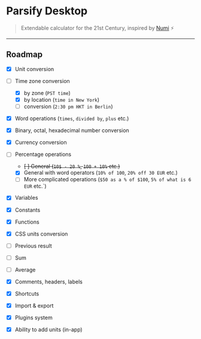 # Parsify Desktop

> Extendable calculator for the 21st Century, inspired by [Numi](https://numi.app) :zap:

---

## Roadmap

* [x] Unit conversion
* [ ] Time zone conversion
  * [x] by zone (`PST time`)
  * [x] by location (`time in New York`)
  * [ ] conversion (`2:30 pm HKT in Berlin`)
* [x] Word operations (`times`, `divided by`, `plus` etc.)
* [x] Binary, octal, hexadecimal number conversion
* [x] Currency conversion
* [ ] Percentage operations
  * ~~[ ] General (`10$ - 20 %`, `100 + 10%` etc.)~~
  * [x] General with word operators (`10% of 100`, `20% off 30 EUR` etc.)
  * [ ] More complicated operations (`$50 as a % of $100`, `5% of what is 6 EUR` etc.`)
* [x] Variables
* [x] Constants
* [x] Functions
* [x] CSS units conversion
* [ ] Previous result
* [ ] Sum
* [ ] Average
* [x] Comments, headers, labels
* [x] Shortcuts
* [x] Import & export
* [x] Plugins system
* [x] Ability to add units (in-app)

